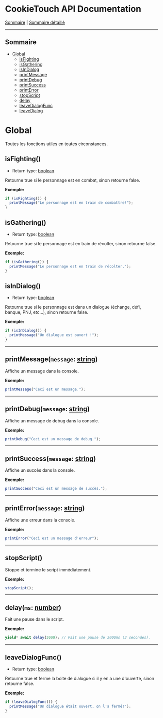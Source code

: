 # CookieTouch API Documentation
[Sommaire](SUMMARY.md) | [Sommaire détaillé](singlepage.md)

<hr>

## Sommaire
- [Global](#global)
  - [isFighting](#isfighting)
  - [isGathering](#isgathering)
  - [isInDialog](#isindialog)
  - [printMessage](#global-print-message)
  - [printDebug](#global-print-debug)
  - [printSuccess](#global-print-success)
  - [printError](#global-print-error)
  - [stopScript](#stopscript)
  - [delay](#global-delay)
  - [leaveDialogFunc](#leavedialogfunc)
  - [leaveDialog](#leavedialog)

# Global
Toutes les fonctions utiles en toutes circonstances.

## isFighting()
- Return type: <a href="https://developer.mozilla.org/fr-Fr/docs/Web/JavaScript/Data_structures#Boolean_type">boolean</a>

Retourne true si le personnage est en combat, sinon retourne false.

**Exemple:**
```js
if (isFighting()) {
  printMessage("Le personnage est en train de combattre!");
}
```

## isGathering()
- Return type: <a href="https://developer.mozilla.org/fr-Fr/docs/Web/JavaScript/Data_structures#Boolean_type">boolean</a>

Retourne true si le personnage est en train de récolter, sinon retourne false.

**Exemple:**
```js
if (isGathering()) {
  printMessage("Le personnage est en train de récolter.");
}
```

## isInDialog()
- Return type: <a href="https://developer.mozilla.org/fr-Fr/docs/Web/JavaScript/Data_structures#Boolean_type">boolean</a>

Retourne true si le personnage est dans un dialogue (échange, défi, banque, PNJ, etc…), sinon retourne false.

**Exemple:**
```js
if (isInDialog()) {
  printMessage("Un dialogue est ouvert !");
}
```
<hr>
<h2 id="global-print-message">printMessage(<code>message</code>: <a href="https://developer.mozilla.org/fr-Fr/docs/Web/JavaScript/Data_structures#String_type">string</a>)</h2>

Affiche un message dans la console.

**Exemple:**
```js
printMessage("Ceci est un message.");
```
<hr>
<h2 id="global-print-debug">printDebug(<code>message</code>: <a href="https://developer.mozilla.org/fr-Fr/docs/Web/JavaScript/Data_structures#String_type">string</a>)</h2>

Affiche un message de debug dans la console.

**Exemple:**
```js
printDebug("Ceci est un message de debug.");
```
<hr>
<h2 id="global-print-success">printSuccess(<code>message</code>: <a href="https://developer.mozilla.org/fr-Fr/docs/Web/JavaScript/Data_structures#String_type">string</a>)</h2>

Affiche un succès dans la console.

**Exemple:**
```js
printSuccess("Ceci est un message de succès.");
```
<hr>
<h2 id="global-print-error">printError(<code>message</code>: <a href="https://developer.mozilla.org/fr-Fr/docs/Web/JavaScript/Data_structures#String_type">string</a>)</h2>


Affiche une erreur dans la console.

**Exemple:**
```js
printError("Ceci est un message d'erreur");
```
<hr>

## stopScript()
Stoppe et termine le script immédiatement.

**Exemple:**
```js
stopScript();
```
<hr>
<h2 id="global-delay">delay(<code>ms</code>: <a href="https://developer.mozilla.org/fr-Fr/docs/Web/JavaScript/Data_structures#Number_type">number</a>)</h2>

Fait une pause dans le script.

**Exemple:**
```js
yield* await delay(3000); // Fait une pause de 3000ms (3 secondes).
```
<hr>

## leaveDialogFunc()
- Return type: <a href="https://developer.mozilla.org/fr-Fr/docs/Web/JavaScript/Data_structures#Boolean_type">boolean</a>

Retourne true et ferme la boite de dialogue si il y en a une d'ouverte, sinon retourne false.

**Exemple:**
```js
if (leaveDialogFunc()) {
  printMessage("Un dialogue était ouvert, on l'a fermé!");
}
```
```
